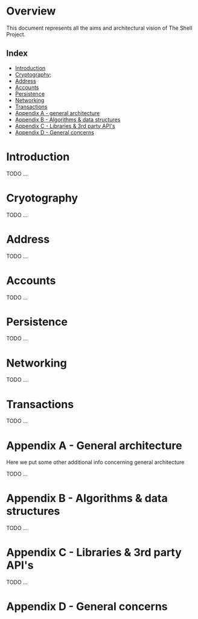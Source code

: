 # Overview 

This document represents all the aims and architectural vision of The Shell Project. 

## Index

<!-- MarkdownTOC depth=4 autolink=true bracket=round list_bullets="-*+" -->

- [Introduction](#introduction)
- [Cryptography](#cryptography);
- [Address](#address)
- [Accounts](#accounts)
- [Persistence](#persistence)
- [Networking](#networking)
- [Transactions](#transactions)
- [Appendix A - general architecture](#appendixa)
- [Appendix B - Algorithms & data structures](#appendixb)
- [Appendix C - Libraries & 3rd party API's](#appendixc)
- [Appendix D - General concerns](#appendixd)

<!-- /MarkdownTOC -->


# Introduction

TODO ...

# Cryotography

TODO ...

# Address

TODO ...

# Accounts

TODO ...

# Persistence

TODO ...

# Networking

TODO ...

# Transactions

TODO ...

# Appendix A - General architecture

Here we put some other additional info concerning general architecture

TODO ...

# Appendix B - Algorithms & data structures

TODO ...

# Appendix C - Libraries & 3rd party API's

TODO ...

# Appendix D - General concerns